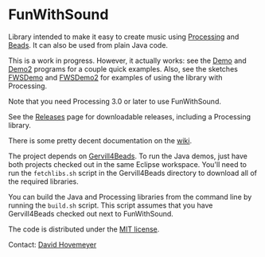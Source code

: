 FunWithSound
============

Library intended to make it easy to create music using [Processing](http://processessing.org) and [Beads](http://www.beadsproject.net).  It can also be used from plain Java code.

This is a work in progress.  However, it actually works: see the [Demo](https://github.com/daveho/FunWithSound/blob/master/FunWithSound/demo/io/github/daveho/funwithsound/demo/Demo.java) and [Demo2](https://github.com/daveho/FunWithSound/blob/master/FunWithSound/demo/io/github/daveho/funwithsound/demo/Demo2.java) programs for a couple quick examples.  Also, see the sketches [FWSDemo](https://github.com/daveho/FunWithSound/blob/master/FunWithSoundProcessingLib/examples/FWSDemo/FWSDemo.pde) and [FWSDemo2](https://github.com/daveho/FunWithSound/blob/master/FunWithSoundProcessingLib/examples/FWSDemo2/FWSDemo2.pde) for examples of using the library with Processing.

Note that you need Processing 3.0 or later to use FunWithSound.

See the [Releases](https://github.com/daveho/FunWithSound/releases) page for downloadable releases, including a Processing library.

There is some pretty decent documentation on the [wiki](https://github.com/daveho/FunWithSound/wiki).

The project depends on [Gervill4Beads](https://github.com/daveho/Gervill4Beads).  To run the Java demos, just have both projects checked out in the same Eclipse workspace.  You'll need to run the `fetchlibs.sh` script in the Gervill4Beads directory to download all of the required libraries.

You can build the Java and Processing libraries from the command line by running the `build.sh` script.  This script assumes that you have Gervill4Beads checked out next to FunWithSound.

The code is distributed under the [MIT license](https://github.com/daveho/FunWithSound/blob/master/LICENSE.txt).

Contact: [David Hovemeyer](mailto:david.hovemeyer@gmail.com)
